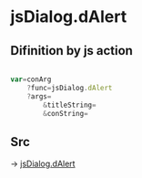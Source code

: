 # jsDialog.dAlert

## Difinition by js action

```js.js

var=conArg
	?func=jsDialog.dAlert
	?args=
		&titleString=
		&conString=
```

## Src

-> [jsDialog.dAlert](https://github.com/puutaro/CommandClick/blob/master/app/src/main/java/com/puutaro/commandclick/fragment_lib/terminal_fragment/js_interface/dialog/JsDialog.kt#L392)


